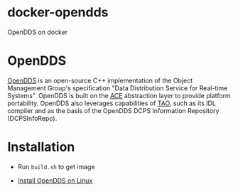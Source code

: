 docker-opendds
==============

OpenDDS on docker

OpenDDS 
======== 

[OpenDDS](http://www.opendds.org/) is an open-source C++
implementation of the Object Management Group's specification "Data
Distribution Service for Real-time Systems". OpenDDS is built on the
[ACE](http://www.dre.vanderbilt.edu/~schmidt/ACE-overview.html)
abstraction layer to provide platform portability. OpenDDS also
leverages capabilities of
[TAO](http://www.dre.vanderbilt.edu/~schmidt/TAO-overview.html), such
as its IDL compiler and as the basis of the OpenDDS DCPS Information
Repository (DCPSInfoRepo).

Installation
=========

* Run ```build.sh``` to get image

* [Install OpenDDS on Linux](http://www.opendds.org/building.html)

